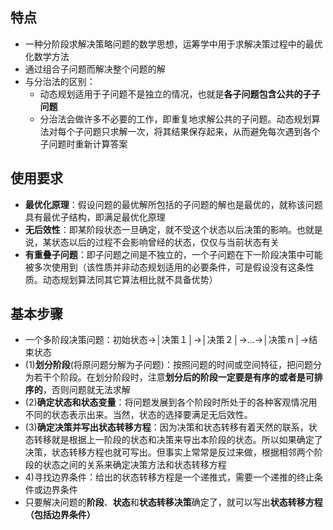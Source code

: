 ## 特点
- 一种分阶段求解决策略问题的数学思想，运筹学中用于求解决策过程中的最优化数学方法
- 通过组合子问题而解决整个问题的解
- 与分治法的区别：
  - 动态规划适用于子问题不是独立的情况，也就是**各子问题包含公共的子子问题**
  - 分治法会做许多不必要的工作，即重复地求解公共的子问题。动态规划算法对每个子问题只求解一次，将其结果保存起来，从而避免每次遇到各个子问题时重新计算答案
  
## 使用要求
- **最优化原理**：假设问题的最优解所包括的子问题的解也是最优的，就称该问题具有最优子结构，即满足最优化原理
- **无后效性**：即某阶段状态一旦确定，就不受这个状态以后决策的影响。也就是说，某状态以后的过程不会影响曾经的状态，仅仅与当前状态有关
- **有重叠子问题**：即子问题之间是不独立的，一个子问题在下一阶段决策中可能被多次使用到（该性质并非动态规划适用的必要条件，可是假设没有这条性质。动态规划算法同其它算法相比就不具备优势）

## 基本步骤
- 一个多阶段决策问题：初始状态→│决策１│→│决策２│→…→│决策ｎ│→结束状态
- (1)**划分阶段**(将原问题分解为子问题)：按照问题的时间或空间特征，把问题分为若干个阶段。在划分阶段时，注意**划分后的阶段一定要是有序的或者是可排序的**，否则问题就无法求解
- (2)**确定状态和状态变量**：将问题发展到各个阶段时所处于的各种客观情况用不同的状态表示出来。当然，状态的选择要满足无后效性。
- (3)**确定决策并写出状态转移方程**：因为决策和状态转移有着天然的联系，状态转移就是根据上一阶段的状态和决策来导出本阶段的状态。所以如果确定了决策，状态转移方程也就可写出。但事实上常常是反过来做，根据相邻两个阶段的状态之间的关系来确定决策方法和状态转移方程
- 4)寻找边界条件：给出的状态转移方程是一个递推式，需要一个递推的终止条件或边界条件
- 只要解决问题的**阶段**、**状态**和**状态转移决策**确定了，就可以写出**状态转移方程（包括边界条件）**
